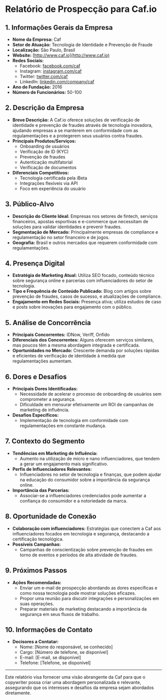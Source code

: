 # Relatório de Prospecção para Caf.io

## 1. Informações Gerais da Empresa
- **Nome da Empresa:** Caf
- **Setor de Atuação:** Tecnologia de Identidade e Prevenção de Fraude
- **Localização:** São Paulo, Brasil
- **Website:** [http://www.caf.io](http://www.caf.io)
- **Redes Sociais:**
  - Facebook: [facebook.com/caf](https://www.facebook.com/caf)
  - Instagram: [instagram.com/caf](https://www.instagram.com/caf)
  - Twitter: [twitter.com/caf](https://twitter.com/caf)
  - LinkedIn: [linkedin.com/company/caf](https://www.linkedin.com/company/caf)
- **Ano de Fundação:** 2016
- **Número de Funcionários:** 50-100

## 2. Descrição da Empresa
- **Breve Descrição:** A Caf.io oferece soluções de verificação de identidade e prevenção de fraudes através de tecnologia inovadora, ajudando empresas a se manterem em conformidade com as regulamentações e a protegerem seus usuários contra fraudes.
- **Principais Produtos/Serviços:** 
  - Onboarding de usuários
  - Verificação de ID (KYC)
  - Prevenção de fraudes
  - Autenticação multifatorial
  - Verificação de documentos
- **Diferenciais Competitivos:** 
  - Tecnologia certificada pela iBeta
  - Integrações flexíveis via API
  - Foco em experiência do usuário

## 3. Público-Alvo
- **Descrição do Cliente Ideal:** Empresas nos setores de fintech, serviços financeiros, apostas esportivas e e-commerce que necessitam de soluções para validar identidades e prevenir fraudes.
- **Segmentação de Mercado:** Principalmente empresas de compliance e regulamentação no setor financeiro e de jogos.
- **Geografia:** Brasil e outros mercados que requerem conformidade com regulamentações.

## 4. Presença Digital
- **Estratégia de Marketing Atual:** Utiliza SEO focado, conteúdo técnico sobre segurança online e parcerias com influenciadores do setor de tecnologia.
- **Tipo e Frequência de Conteúdo Publicado:** Blog com artigos sobre prevenção de fraudes, casos de sucesso, e atualizações de compliance.
- **Engajamento em Redes Sociais:** Presença ativa; utiliza estudos de caso e posts sobre inovações para engajamento com o público.

## 5. Análise de Concorrência
- **Principais Concorrentes:** IDNow, Veriff, Onfido
- **Diferenciais dos Concorrentes:** Alguns oferecem serviços similares, mas poucos têm a mesma abordagem integrada e certificada.
- **Oportunidades no Mercado:** Crescente demanda por soluções rápidas e eficientes de verificação de identidade à medida que regulamentações aumentam.

## 6. Dores e Desafios
- **Principais Dores Identificadas:**
  - Necessidade de acelerar o processo de onboarding de usuários sem comprometer a segurança.
  - Dificuldade em mensurar efetivamente um ROI de campanhas de marketing de influência.
- **Desafios Específicos:**
  - Implementação de tecnologia em conformidade com regulamentações em constante mudança.

## 7. Contexto do Segmento
- **Tendências em Marketing de Influência:** 
  - Aumento na utilização de micro e nano influenciadores, que tendem a gerar um engajamento mais significativo.
- **Perfis de Influenciadores Relevantes:** 
  - Influenciadores no setor de tecnologia e finanças, que podem ajudar na educação do consumidor sobre a importância da segurança online.
- **Importância das Parcerias:** 
  - Associar-se a influenciadores credenciados pode aumentar a confiança do consumidor e a notoriedade da marca.

## 8. Oportunidade de Conexão
- **Colaboração com influenciadores:** Estratégias que conectem a Caf aos influenciadores focados em tecnologia e segurança, destacando a certificação tecnológica.
- **Possíveis Campanhas:** 
  - Campanhas de conscientização sobre prevenção de fraudes em torno de eventos e períodos de alta atividade de fraudes.

## 9. Próximos Passos
- **Ações Recomendadas:**
  - Enviar um e-mail de prospecção abordando as dores específicas e como nossa tecnologia pode mostrar soluções eficazes.
  - Propor uma reunião para discutir integrações e personalizações em suas operações.
  - Preparar materiais de marketing destacando a importância da segurança em seus fluxos de trabalho.

## 10. Informações de Contato
- **Decisores a Contatar:**
  - Nome: [Nome do responsável, se conhecido]
  - Cargo: [Número de telefone, se disponível]
  - E-mail: [E-mail, se disponível]
  - Telefone: [Telefone, se disponível]

---
Este relatório visa fornecer uma visão abrangente da Caf para que o copywriter possa criar uma abordagem personalizada e relevante, assegurando que os interesses e desafios da empresa sejam abordados diretamente.
